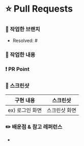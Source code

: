 # ⭐️ Pull Requests
### 🌱 작업한 브랜치

- Resolved: #

### 🔨 작업한 내용

### ❗️ PR Point

### 📸 스크린샷

|    구현 내용    |   스크린샷   |
| :-------------: | :----------: |
| ex) 로그인 화면 | 스크린샷 화면 |

### ✏️ 배운점 & 참고 레퍼런스
- 
